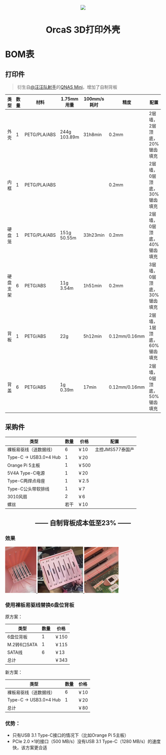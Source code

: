 <p align="center">
  <a href="https://orcastor.github.io/doc/">
    <img src="https://orcastor.github.io/doc/logo.svg">
  </a>
</p>

<h1 align="center"><strong>OrcaS 3D打印外壳</strong></h1>

# BOM表

## 打印件

> 衍生自[@汪汪队射手](https://space.bilibili.com/300702869)的[QNAS Mini](https://github.com/thunder439/QNASMINI)，增加了自制背板

|类型|数量|材料|1.75mm用量|100mm/s耗时|精度|配置|注意事项|
|-|-|-|-|-|-|-|-|
|外壳|1|PETG/PLA/ABS|244g 103.89m|31h8min|0.2mm|2层墙，2层顶底，20%锯齿填充||
|内框|1|PETG/PLA/ABS|||0.2mm|2层墙，0层顶底，30%锯齿填充||
|硬盘笼|1|PETG/PLA/ABS|151g 50.55m|33h23min|0.2mm|2层墙，0层顶底，40%锯齿填充||
|硬盘支架|6|PETG/ABS|11g 3.54m|1h51min|0.2mm|3层墙，0层顶底，30%锯齿填充||
|背板|1|PETG/ABS|22g|5h12min|0.12mm/0.16mm|2层墙，1层顶底，60%锯齿填充|注意凹槽向下，可能要反过来打|
|背盖|6|PETG/ABS|1g 0.39m|17min|0.12mm/0.16mm|2层墙，0层顶底，50%锯齿填充||

## 采购件

|类型|数量|价格|配置|
|-|-|-|-|
|裸板易驱线（送数据线）|6|￥10|主控JMS577泰国产
|Type-C -> USB3.0×4 Hub|1|￥20|
|Orange Pi 5主板|1|￥500|
|5V4A Type-C电源|1|￥20|
|Type-C两焊点母座|1|￥2.5|
|Type-C公头带软排线|1|￥7|
|3010风扇|2|￥6|
|螺丝|若干|￥10|

<h2 align="center">—— 自制背板成本低至23% ——</h2>

### 效果

<a href="https://raw.githubusercontent.com/orcastor/case/master/assets/inner.jpg">
  <img src="./assets/inner.jpg" width="20%" />
</a><a href="https://raw.githubusercontent.com/orcastor/case/master/assets/outter.jpg">
  <img src="./assets/outter.jpg" width="29.3%" />
</a><a href="https://raw.githubusercontent.com/orcastor/case/master/assets/match.jpg">
  <img src="./assets/match.jpg" width="22%" />
</a>

### 使用裸板易驱线替换6盘位背板

原方案：

|类型|数量|价格|
|-|-|-|
|6盘位背板|1|￥150|
|M.2转6口SATA|1|￥115|
|SATA线|6|￥13|
|总计||￥343|

新方案：

|类型|数量|价格|
|-|-|-|
|裸板易驱线（送数据线）|6|￥10|
|Type-C -> USB3.0×4 Hub|1|￥20|
|总计||￥80|

### 优势：

- 只有USB 3.1 Type-C接口的情况下（比如Orange Pi 5主板）
- PCIe 2.0 ×1的接口（500 MB/s）没有USB 3.1 Type-C（1280 MB/s）的速度快，该方案更合适
